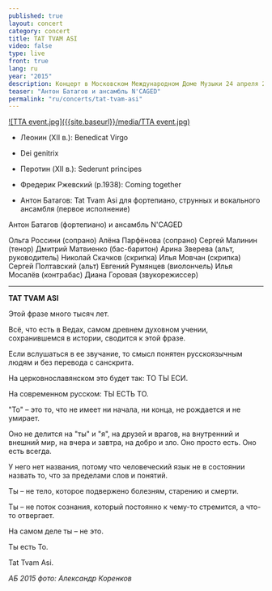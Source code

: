 ```yaml
---
published: true
layout: concert
category: concert
title: TAT TVAM ASI
video: false
type: live
front: true
lang: ru
year: "2015"
description: Концерт в Московском Международном Доме Музыки 24 апреля 2015
teaser: "Антон Батагов и ансамбль N'CAGED"
permalink: "ru/concerts/tat-tvam-asi"
---
```


[![TTA event.jpg]({{site.baseurl}}/media/TTA event.jpg)](http://www.mmdm.ru/afishaDescription/7857)

- Леонин (XII в.): Benedicat Virgo
- Dei genitrix 
- Перотин (XII в.): Sederunt principes 
- Фредерик Ржевский (р.1938): Coming together

- Антон Батагов: Tat Tvam Asi 
для фортепиано, струнных и вокального ансамбля
(первое исполнение)

Антон Батагов (фортепиано) и ансамбль N'CAGED

Ольга Россини (сопрано) 
Алёна Парфёнова (сопрано) 
Сергей Малинин (тенор) 
Дмитрий Матвиенко (бас-баритон) 
Арина Зверева (альт, руководитель) 
Николай Скачков (скрипка) 
Илья Мовчан (скрипка) 
Сергей Полтавский (альт) 
Евгений Румянцев (виолончель) 
Илья Мосалёв (контрабас) 
Диана Горовая (звукорежиссер)
_______________________________

**TAT TVAM ASI**

Этой фразе много тысяч лет.

Всё, что есть в Ведах, самом древнем духовном учении, сохранившемся в истории, сводится к этой фразе.

Если вслушаться в ее звучание, то смысл понятен русскоязычным людям и без перевода с санскрита.

На церковнославянском это будет так: ТО ТЫ ЕСИ.

На современном русском: ТЫ ЕСТЬ ТО.

"То" – это то, что не имеет ни начала, ни конца, не рождается и не умирает.

Оно не делится на "ты" и "я", на друзей и врагов, на внутренний и внешний мир, на вчера и завтра, на добро и зло. Оно просто есть. Оно есть всегда.

У него нет названия, потому что человеческий язык не в состоянии назвать то, что за пределами слов и понятий.

Ты – не тело, которое подвержено болезням, старению и смерти.

Ты – не поток сознания, который постоянно к чему-то стремится, а что-то отвергает.

На самом деле ты – не это.

Ты есть То.

Tat Tvam Asi.

_АБ 2015_
_фото: Александр Коренков_

